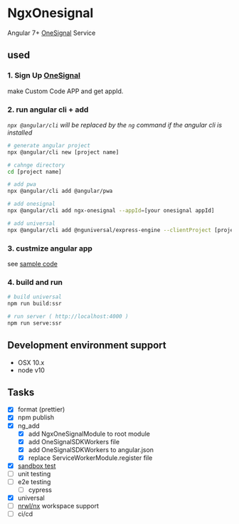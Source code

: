 # NgxOnesignal

Angular 7+ [OneSignal](https://onesignal.com/) Service

## used

### 1. Sign Up [OneSignal](https://onesignal.com/)

make Custom Code APP and get appId.

### 2. run angular cli + add

*`npx @angular/cli` will be replaced by the `ng` command if the angular cli is installed*

```sh
# generate angular project
npx @angular/cli new [project name]

# cahnge directory
cd [project name]

# add pwa
npx @angular/cli add @angular/pwa

# add onesignal
npx @angular/cli add ngx-onesignal --appId=[your onesignal appId]

# add universal
npx @angular/cli add @nguniversal/express-engine --clientProject [project name]

```

### 3. custmize angular app

see [sample code](https://github.com/MSakamaki/ngx-onesignal/tree/master/src/app)

### 4. build and run

```sh
# build universal
npm run build:ssr

# run server ( http://localhost:4000 )
npm run serve:ssr
```

## Development environment support

+ OSX 10.x
+ node v10

## Tasks

+ [x] format (prettier)
+ [x] npm publish
+ [x] ng_add
  + [x] add NgxOneSignalModule to root module
  + [x] add OneSignalSDKWorkers file
  + [x] add OneSignalSDKWorkers to angular.json
  + [x] replace ServiceWorkerModule.register file
+ [x] [sandbox test](https://www.kevinschuchard.com/blog/2018-11-20-schematic-sandbox/)
+ [ ] unit testing
+ [ ] e2e testing
  + [ ] cypress
+ [x] universal
+ [ ] [nrwl/nx](https://nx.dev/) workspace support
+ [ ] ci/cd
